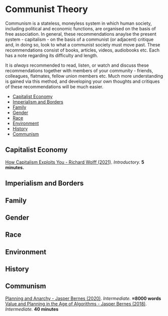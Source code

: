 # Communist Theory

Communism is a stateless, moneyless system in which human society, including political and economic functions, are organised on the basis of free association. In general, these recommendations anaylse the present system - capitalism - on the basis of a communist (or adjacent) critique and, in doing so, look to what a communist society must move past. These recommendations consist of books, articles, videos, audiobooks etc. Each has a note regarding its difficulty and length.

It is *always* recommended to read, listen, or watch and discuss these recommendations together with members of your community - friends, colleagues, flatmates, fellow union members etc. Much more understanding is gained via this method, and developing your own thoughts and critiques of these recommendations will be much easier.

<!-- toc -->

- [Capitalist Economy](#capitalist-economy)
- [Imperialism and Borders](#imperialism-and-borders)
- [Family](#family)
- [Gender](#gender)
- [Race](#race)
- [Environment](#environment)
- [History](#history)
- [Communism](#communism)
  
<!-- tocstop -->

## Capitalist Economy

[How Capitalism Exploits You - Richard Wolff (2021)](https://www.youtube.com/watch?v=2mI_RMQEulw). *Introductory.* **5 minutes.**

## Imperialism and Borders

## Family

## Gender

## Race

## Environment

## History

## Communism

[Planning and Anarchy - Jasper Bernes (2020)](https://cominsitu.files.wordpress.com/2020/02/bernes-planning.pdf). *Intermediate.* **≈8000 words**
[Value and Planning in the Age of Algorithms - Jasper Bernes (2018)](https://youtu.be/ZMzZQILjL8k). *Intermediate.* **40 minutes**
